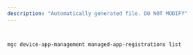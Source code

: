 ```yaml
---
description: "Automatically generated file. DO NOT MODIFY"
---
```


```bash


mgc device-app-management managed-app-registrations list

```